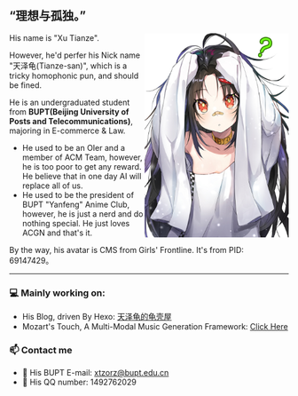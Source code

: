## “理想与孤独。”
<img align="right" width="260" src="CMS.jpg">
His name is "Xu Tianze".

However, he'd perfer his Nick name "天泽龟(Tianze-san)", which is a tricky homophonic pun, and should be fined.

He is an undergraduated student from **BUPT(Beijing University of Posts and Telecommunications)**, majoring in E-commerce & Law. 

- He used to be an OIer and a member of ACM Team, however, he is too poor to get any reward. He believe that in one day AI will replace all of us.
- He used to be the president of BUPT "Yanfeng" Anime Club, however, he is just a nerd and do nothing special. He just loves ACGN and that's it.

By the way, his avatar is CMS from Girls' Frontline. It's from PID: 69147429。

---

### 💻 Mainly working on:

- His Blog, driven By Hexo: [天泽龟的龟壳屋](https://turleing.github.io/)
- Mozart's Touch, A Multi-Modal Music Generation Framework: [Click Here](https://github.com/WangTooNaive/MozartsTouch)

### 📫 Contact me

- 📧 His BUPT E-mail: xtzorz@bupt.edu.cn
- 🐧 His QQ number: 1492762029
